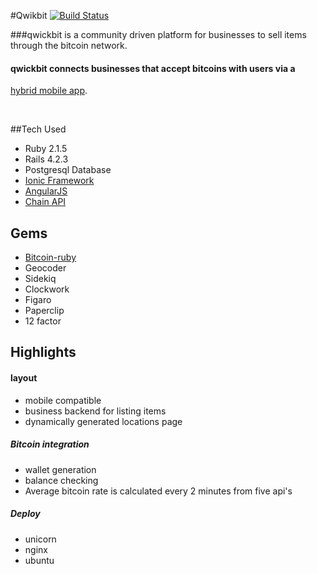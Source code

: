  
#Qwikbit
[![Build Status](https://travis-ci.org/mmplisskin/rails-qwickbit.svg)](https://travis-ci.org/mmplisskin/rails-qwickbit)


###qwickbit is a community driven platform for businesses to sell items through the bitcoin network.



#### qwickbit connects businesses that accept bitcoins with users via a 
[hybrid mobile app]('https://github.com/Ephapox/ionic-qwkbit').

 <br />

##Tech Used

* Ruby 2.1.5
* Rails 4.2.3
* Postgresql Database
* [Ionic Framework]('http://ionicframework.com/')
* [AngularJS]('https://angularjs.org/')
* [Chain API]('https://chain.com/')

## Gems

- [Bitcoin-ruby]('https://github.com/lian/bitcoin-ruby')
- Geocoder
- Sidekiq
- Clockwork
- Figaro
- Paperclip
- 12 factor

## Highlights


#### layout
- mobile compatible
- business backend for listing items
- dynamically generated locations page


##### Bitcoin integration
- wallet generation
- balance checking
- Average bitcoin rate is calculated every 2 minutes from five api's

##### Deploy
- unicorn
- nginx
- ubuntu

